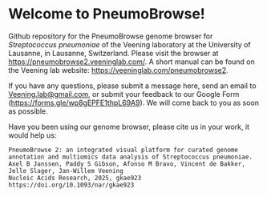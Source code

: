 # Welcome to PneumoBrowse!

Github repository for the PneumoBrowse genome browser for _Streptococcus pneumoniae_ of the Veening laboratory at the University of Lausanne, in Lausanne, Switzerland.
Please visit the browser at https://pneumobrowse2.veeninglab.com/.
A short manual can be found on the Veening lab website: https://veeninglab.com/pneumobrowse2.

If you have any questions, please submit a message here, send an email to Veening.lab@gmail.com, or submit your feedback to our Google Form (https://forms.gle/wp8gEPFE1thpL69A9).
We will come back to you as soon as possible.

Have you been using our genome browser, please cite us in your work, it would help us:
```
PneumoBrowse 2: an integrated visual platform for curated genome annotation and multiomics data analysis of Streptococcus pneumoniae.
Axel B Janssen, Paddy S Gibson, Afonso M Bravo, Vincent de Bakker, Jelle Slager, Jan-Willem Veening
Nucleic Acids Research, 2025, gkae923
https://doi.org/10.1093/nar/gkae923
```
